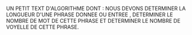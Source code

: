 UN PETIT TEXT D'ALGORITHME DONT :
NOUS DEVONS DETERMINER LA LONGUEUR D'UNE PHRASE DONNEE OU ENTREE , 
    DETERMINER LE NOMBRE DE MOT DE CETTE PHRASE ET
    DETERMINER LE NOMBRE DE VOYELLE DE CETTE PHRASE.